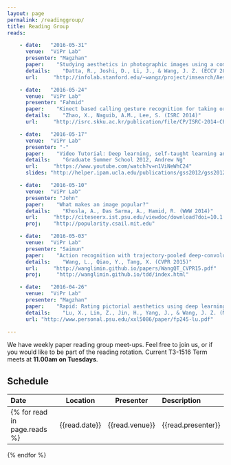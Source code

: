 ```yaml
---
layout: page
permalink: /readinggroup/
title: Reading Group
reads:

    - date:   "2016-05-31"
      venue:  "ViPr Lab"
      presenter: "Magzhan"
      paper:    "Studying aesthetics in photographic images using a computational approach<br>Assessing the aesthetic quality of photographs using generic image descriptors"
      details:    "Datta, R., Joshi, D., Li, J., & Wang, J. Z. (ECCV 2006)<br>Marchesotti, L., Perronnin, F., Larlus, D., & Csurka, G (ICCV 2011)"
      url:     "http://infolab.stanford.edu/~wangz/project/imsearch/Aesthetics/ECCV06/datta.pdf"  

    - date:   "2016-05-24"
      venue:  "ViPr Lab"
      presenter: "Fahmid"
      paper:    "Kinect based calling gesture recognition for taking order service of elderly care robot"
      details:    "Zhao, X., Naguib, A.M., Lee, S. (ISRC 2014)"
      url:     "http://isrc.skku.ac.kr/publication/file/CP/ISRC-2014-CP-006-EN.pdf"

    - date:   "2016-05-17"
      venue:  "ViPr Lab"
      presenter: "-"
      paper:    "Video Tutorial: Deep learning, self-taught learning and unsupervised feature learning"
      details:    "Graduate Summer School 2012, Andrew Ng"
      url:     "https://www.youtube.com/watch?v=n1ViNeWhC24"
      slides: "http://helper.ipam.ucla.edu/publications/gss2012/gss2012_10595.pdf"	  

    - date:   "2016-05-10"
      venue:  "ViPr Lab"
      presenter: "John"
      paper:    "What makes an image popular?"
      details:    "Khosla, A., Das Sarma, A., Hamid, R. (WWW 2014)"
      url:     "http://citeseerx.ist.psu.edu/viewdoc/download?doi=10.1.1.464.6890&rep=rep1&type=pdf"
      proj:    "http://popularity.csail.mit.edu" 

    - date:   "2016-05-03"
      venue:  "ViPr Lab"
      presenter: "Saimun"
      paper:    "Action recognition with trajectory-pooled deep-convolutional descriptors"
      details:    "Wang, L., Qiao, Y., Tang, X. (CVPR 2015)"
      url:     "http://wanglimin.github.io/papers/WangQT_CVPR15.pdf"
      proj:     "http://wanglimin.github.io/tdd/index.html"

    - date:   "2016-04-26"
      venue:  "ViPr Lab"
      presenter: "Magzhan"
      paper:    "Rapid: Rating pictorial aesthetics using deep learning"
      details:    "Lu, X., Lin, Z., Jin, H., Yang, J., & Wang, J. Z. (MM 2014)"
      url: "http://www.personal.psu.edu/xxl5086/paper/fp245-lu.pdf"

---
```


We have weekly paper reading group meet-ups. Feel free to join us, or if you would like to be part of the reading rotation. 
Current T3-1516 Term meets at **11.00am on Tuesdays**. 

## Schedule

| Date | Location | Presenter | Description |
|:-|:-:|:-:|:- 
{% for read in page.reads %}| {{read.date}} | {{read.venue}} | {{read.presenter}} | [{{read.paper}}]({{read.url}}){:target="_blank"}<br>{{read.details}}{% if read.proj %}<br>[Project site]({{read.proj}}){:target="_blank"}{% endif %}{% if read.slides %}<br>[Slides]({{read.slides}}){:target="_blank"}{% endif %} | 
{% endfor %}